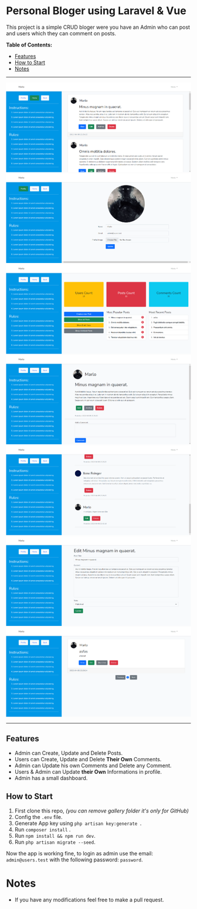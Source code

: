 # Personal Bloger using Laravel & Vue

This project is a simple CRUD bloger were you have an Admin who can post and users which they can comment on posts.


**Table of Contents:**
* [Features](#features)
* [How to Start](#how-to-start)
* [Notes](#notes)


***

![photo 1](/gallery/PB-1.png)
![photo 2](/gallery/PB-2.png)
![photo 3](/gallery/PB-3.png)
![photo 4](/gallery/PB-4.png)
![photo 5](/gallery/PB-5.png)
![photo 6](/gallery/PB-6.png)
![photo 7](/gallery/PB-7.png)

***


## Features

* Admin can Create, Update and Delete Posts.
* Users can Create, Update and Delete **Their Own** Comments.
* Admin can Update his own Comments and Delete any Comment.
* Users & Admin can Update **their Own** Informations in profile.
* Admin has a small dashboard.


## How to Start

1. First clone this repo, *(you can remove gallery folder it's only for GitHub)*
2. Config the `.env` file.
3. Generate App key using `php artisan key:generate `.
4. Run `composer install` .
5. Run `npm install && npm run dev`.
6. Run `php artisan migrate --seed`.

Now the app is working fine, to login as admin use the email: `admin@users.test` with the following password: `password`.


# Notes

- If you have any modifications feel free to make a pull request.